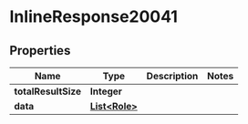 

# InlineResponse20041

## Properties

Name | Type | Description | Notes
------------ | ------------- | ------------- | -------------
**totalResultSize** | **Integer** |  | 
**data** | [**List&lt;Role&gt;**](Role.md) |  | 



